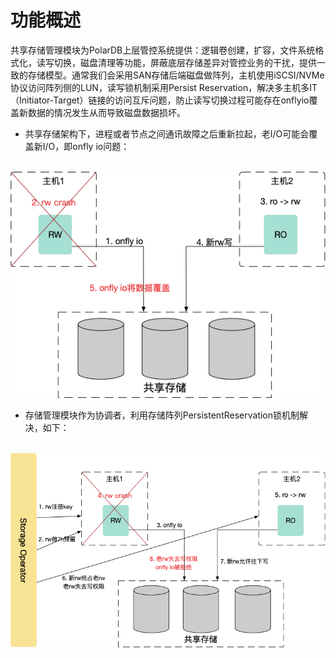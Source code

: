 # 功能概述

共享存储管理模块为PolarDB上层管控系统提供：逻辑卷创建，扩容，文件系统格式化，读写切换，磁盘清理等功能，屏蔽底层存储差异对管控业务的干扰，提供一致的存储模型。通常我们会采用SAN存储后端磁盘做阵列，主机使用iSCSI/NVMe协议访问阵列侧的LUN，读写锁机制采用Persist Reservation，解决多主机多IT（Initiator-Target）链接的访问互斥问题，防止读写切换过程可能存在onflyio覆盖新数据的情况发生从而导致磁盘数据损坏。

- 共享存储架构下，进程或者节点之间通讯故障之后重新拉起，老I/O可能会覆盖新I/O，即onfly io问题：

​                            ![img](pic/1.png)



- 存储管理模块作为协调者，利用存储阵列PersistentReservation锁机制解决，如下：

​                 ![img](pic/2.png)
